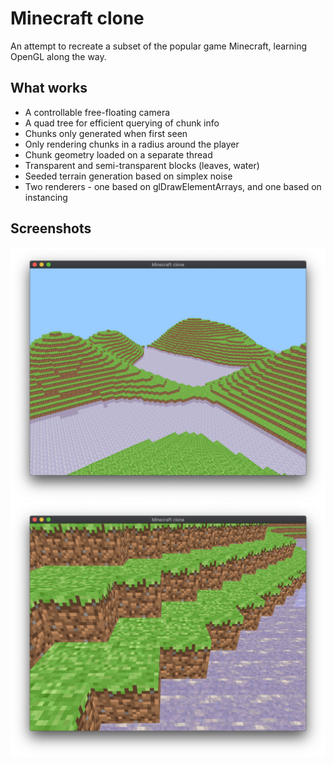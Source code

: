 # Minecraft clone

An attempt to recreate a subset of the popular game Minecraft, learning OpenGL along the way.

## What works

* A controllable free-floating camera
* A quad tree for efficient querying of chunk info
* Chunks only generated when first seen
* Only rendering chunks in a radius around the player
* Chunk geometry loaded on a separate thread 
* Transparent and semi-transparent blocks (leaves, water)
* Seeded terrain generation based on simplex noise
* Two renderers - one based on glDrawElementArrays, and one based on instancing

## Screenshots

![A screenshot of the current state](docs/screenshot.png)
![A screenshot of the current state](docs/screenshot2.png)